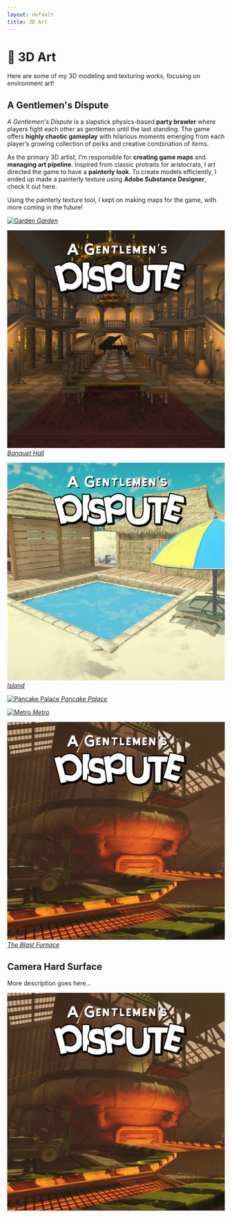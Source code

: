 ```yaml
---
layout: default
title: 3D Art
---
```


<div class="one-column" markdown="1">

# 🎨 3D Art

Here are some of my 3D modeling and texturing works, focusing on environment art!


## A Gentlemen's Dispute

_A Gentlemen's Dispute_ is a slapstick physics-based **party brawler** where players fight each other as gentlemen until the last standing. The game offers **highly chaotic gameplay** with hilarious moments emerging from each player’s growing collection of perks and creative combination of items.

As the primary 3D artist, I'm responsible for **creating game maps** and **managing art pipeline**. Inspired from classic protraits for aristocrats, I art directed the game to have a **painterly look**. To create models efficiently, I ended up made a painterly texture using **Adobe Substance Designer**, check it out here. 

Using the painterly texture tool, I kept on making maps for the game, with more coming in the future!

</div>

<div class="two-column" markdown="1">

[![Garden](/assets/images/AGD/AGD_garden.png)
*Garden*](/projects/agd/garden.html)

[![Banquet Hall](/assets/images/AGD/AGD_banquethall.png)
*Banquet Hall*](/projects/agd/banquet-hall.html)

[![Island](/assets/images/AGD/AGD_island.png)
*Island*](/projects/agd/island.html)

[![Pancake Palace](/assets/images/AGD/AGD_garden.png)
*Pancake Palace*](/projects/agd/pancake-palace.html)

[![Metro](/assets/images/AGD/AGD_garden.png)
*Metro*](/projects/agd/metro.html)

[![The Blast Furnace](/assets/images/AGD/AGD_factory.png)
*The Blast Furnace*](/projects/agd/the-blast-furnace.html)

</div>

<div class="one-column" markdown="1">

## Camera Hard Surface

More description goes here...

[![Camera](/assets/images/AGD/AGD_factory.png)](/projects/camera.html)

</div>
